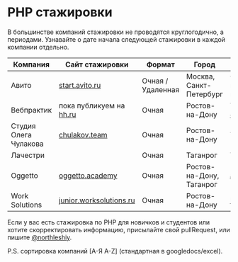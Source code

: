 # PHP стажировки

В большинстве компаний стажировки не проводятся круглогодично, а периодами. Узнавайте о дате начала следующей стажировки в каждой компании отдельно.

| Компания       | Сайт стажировки                                                 | Формат            | Город                       | Контакты                                                                                   |
| -------------- | --------------------------------------------------------------- | ----------------- | --------------------------- | ------------------------------------------------------------------------------------------ |
| Авито          | [start.avito.ru](https://start.avito.ru/tech)                   | Очная / Удаленная | Москва, Санкт-Петербург     | Смотри на сайте в момент набора, зависит от команды.                                       |
| Вебпрактик     | пока публикуем на [hh.ru](https://rostov.hh.ru/employer/726289) | Очная             | Ростов-на-Дону              | Telegram: [@ali_na_na1](https://t.me/ali_na_na1), [@northleshiy](https://t.me/northleshiy) |
| Студия Олега Чулакова        | [chulakov.team](https://chulakov.team/students)                 | Очная             | Ростов-на-Дону              | Telegram: [@Latvits](https://t.me/Latvits)                                                 |
| Лачестри       |                                                                 | Очная             | Таганрог                    | Telegram: [@wwwonderfox](https://t.me/wwwonderfox)                                         |
| Oggetto        | [oggetto.academy](http://oggetto.academy/#courses)              | Очная             | Ростов-на-Дону, Таганрог | [academy@oggettoweb.com](mailto:academy@oggettoweb.com)                                    |
| Work Solutions | [junior.worksolutions.ru](https://junior.worksolutions.ru/)     | Очная             | Ростов-на-Дону              | [hr@worksolutions.ru](mailto:hr@worksolutions.ru)                                          |

Если у вас есть стажировка по PHP для новичков и студентов или хотите скорректировать информацию, присылайте свой pullRequest, или пишите [@northleshiy](https://t.me/northleshiy).

P.S. сортировка компаний [А-Я A-Z] (стандартная в googledocs/excel).


